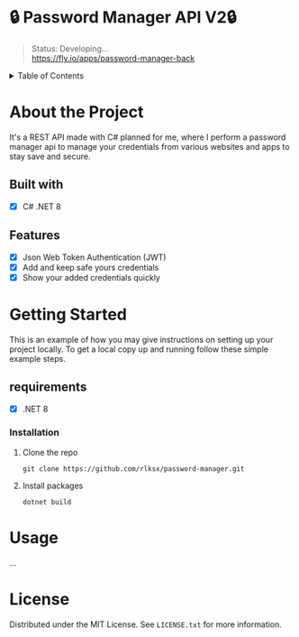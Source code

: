 # 🔒 Password Manager API V2🔒
> Status: Developing... <br/>
https://fly.io/apps/password-manager-back
<details>
  <summary>Table of Contents</summary>
  <ol>
    <li>
      <a href="#about-the-project">About The Project</a>
      <ul>
        <li><a href="#built-with">Built With</a></li>
        <li><a href="#features">Features</a></li>
        <li><a href="#what-i-learned">What I Learned</a></li>
      </ul>
    </li>
    <li>
      <a href="#getting-started">Getting Started</a>
      <ul>
        <li><a href="#requirements">Prerequisites</a></li>
        <li><a href="#installation">Installation</a></li>
      </ul>
    </li>
    <li><a href="#usage">Usage</a></li>
    <li><a href="#license">License</a></li>
  </ol>
</details>

# About the Project
It's a REST API made with C# planned for me, where I perform a password manager api 
to manage your credentials from various websites and apps to stay save and secure.

## Built with
- [x] C# .NET 8

## Features
- [x] Json Web Token Authentication (JWT)
- [x] Add and keep safe yours credentials
- [x] Show your added credentials quickly

# Getting Started
This is an example of how you may give instructions on setting up your project locally.
To get a local copy up and running follow these simple example steps.

## requirements
- [x] .NET 8

### Installation
1. Clone the repo
   ```
   git clone https://github.com/rlksx/password-manager.git
   ```
2. Install packages
   ```
   dotnet build
   ```
# Usage
...

# License
Distributed under the MIT License. See `LICENSE.txt` for more information.
